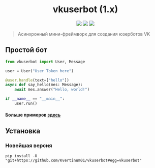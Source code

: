 <h1 align="center">
  vkuserbot (1.x)
</h1>
<p align="center">
  <img src="https://img.shields.io/badge/made%20by-Kvertinum01-green">
  <img src="https://img.shields.io/badge/python-<3.7-orange">
  <img src="https://img.shields.io/badge/PyPI-v3.0-blue">
</p>

> Асинхронный мини-фреймворк для создания юзерботов VK

## Простой бот

```python
from vkuserbot import User, Message

user = User("User Token here")

@user.handle(text=["hello"])
async def say_hello(mes: Message):
    await mes.answer("Hello, world!")

if __name__ == "__main__":
    user.run()
```

 #### Больше примеров [здесь](https://github.com/Kvertinum01/vkuserbot/tree/master/docs)

## Установка
### Новейшая версия
```shell
pip install -U "git+https://github.com/Kvertinum01/vkuserbot#egg=vkuserbot"
```